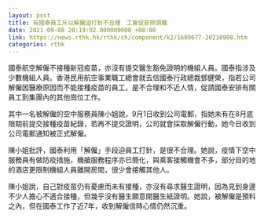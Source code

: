 ```yaml
---
layout: post
title: 有國泰員工斥以解僱迫打針不合理　工會促安排調職
date: 2021-09-08 20:19:02.000000000 +08:00
link: https://news.rthk.hk/rthk/ch/component/k2/1609677-20210908.htm
categories: rthk
---
```


國泰航空解僱不接種新冠疫苗，亦沒有提交醫生豁免證明的機組人員。國泰指涉及少數機組人員。香港民用航空事業職工總會就去信國泰行政總裁鄧健榮，指若公司解僱因醫療原因而不能接種疫苗的員工，是不合理和不近人情，促請國泰安排有關員工到集團內的其他崗位工作。

其中一名被解僱的空中服務員陳小姐說，9月1日收到公司電郵，指她未有在8月底限期前提交接種疫苗紀錄，若再不提交證明，公司就會採取解僱行動，她今日收到公司電郵通知被正式解僱。

陳小姐批評，國泰利用「解僱」手段迫員工打針，是很不合理。她說，疫情下空中服務員有做防疫措施，機艙服務程序亦已簡化，與乘客接觸機會不多，部分目的地的酒店更限制機組人員離開房間，很少會接觸其他人。

陳小姐說，自己對疫苗仍有憂慮而未有接種，亦沒有尋求醫生證明，因為見到身邊不少人擔心不適合接種，但幾乎沒有醫生願意開醫生紙證明。她說，被解僱是預料之內，但在國泰工作了近7年，收到解僱信時心情仍然沉重。
